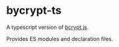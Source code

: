 # bycrypt-ts

A typescript version of [bcrypt.js](https://github.com/dcodeIO/bcrypt.js).

Provides ES modules and declaration files.
